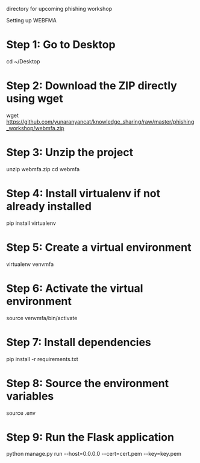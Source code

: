 directory for upcoming phishing workshop

Setting up WEBFMA

# Step 1: Go to Desktop
cd ~/Desktop

# Step 2: Download the ZIP directly using wget
wget https://github.com/yunaranyancat/knowledge_sharing/raw/master/phishing_workshop/webmfa.zip

# Step 3: Unzip the project
unzip webmfa.zip
cd webmfa

# Step 4: Install virtualenv if not already installed
pip install virtualenv

# Step 5: Create a virtual environment
virtualenv venvmfa

# Step 6: Activate the virtual environment
source venvmfa/bin/activate

# Step 7: Install dependencies
pip install -r requirements.txt

# Step 8: Source the environment variables
source .env

# Step 9: Run the Flask application
python manage.py run --host=0.0.0.0 --cert=cert.pem --key=key.pem

